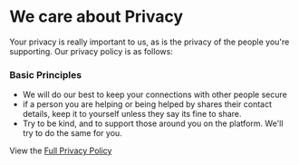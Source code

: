 # We care about Privacy

Your privacy is really important to us, as is the privacy of the people you're supporting.
Our privacy policy is as follows:

### Basic Principles

* We will do our best to keep your connections with other people secure
* if a person you are helping or being helped by shares their contact details, keep it to yourself unless they say its fine to share.
* Try to be kind, and to support those around you on the platform. 
We'll try to do the same for you.

View the [Full Privacy Policy](/terms/privacy) 


